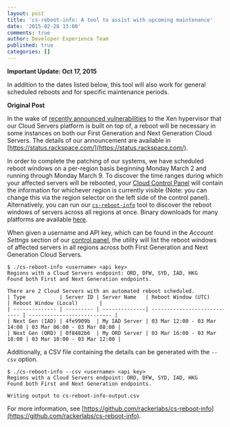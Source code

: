 ```yaml
---
layout: post
title: 'cs-reboot-info: A tool to assist with upcoming maintenance'
date: '2015-02-28 13:00'
comments: true
author: Developer Experience Team
published: true
categories: []
---
```

**Important Update: Oct 17, 2015**

In addition to the dates listed below, this tool will also work for general
scheduled reboots and for specific maintenance periods.

**Original Post**

In the wake of
[recently announced vulnerabilities](https://xenbits.xen.org/xsa/) to the
Xen hypervisor that our Cloud Servers platform is built on top of, a reboot
will be necessary in some instances on both our First Generation and Next
Generation Cloud Servers. The details of our announcement are available in
[https://status.rackspace.com/](https://status.rackspace.com/).

In order to complete the patching of our systems, we have scheduled
reboot windows on a per-region basis beginning Monday March 2 and running
through Monday March 9. To discover the time ranges during which your
affected servers will be rebooted, your
[Cloud Control Panel](https://mycloud.rackspace.com/) will contain the
information for whichever region is currently visible (Note: you can change
this via the region selector on the left side of the control panel).
Alternatively, you can run our
[`cs-reboot-info`](https://github.com/rackerlabs/cs-reboot-info)
tool to discover the reboot windows of servers across all regions at once.
Binary downloads for many platforms are available
[here](https://github.com/rackerlabs/cs-reboot-info/#installation---binaries).

<!-- more -->

When given a username and API key, which can be found in the *Account Settngs*
section of our [control panel](https://mycloud.rackspace.com/), the utility
will list the reboot windows of affected servers in all regions across both
First Generation and Next Generation Cloud Servers.

    $ ./cs-reboot-info <username> <api key>
    Regions with a Cloud Servers endpoint: ORD, DFW, SYD, IAD, HKG
    Found both First and Next Generation endpoints.

    There are 2 Cloud Servers with an automated reboot scheduled.
    | Type           | Server ID | Server Name   | Reboot Window (UTC)         | Reboot Window (Local)       |
    | -------------- | --------- | --------------| --------------------------- | --------------------------- |
    | Next Gen (IAD) | 4fe9909b  | My IAD Server | 03 Mar 12:00 - 03 Mar 14:00 | 03 Mar 06:00 - 03 Mar 08:00 |
    | Next Gen (ORD) | 0f8482b6  | My ORD Server | 03 Mar 16:00 - 03 Mar 18:00 | 03 Mar 10:00 - 03 Mar 12:00 |

Additionally, a CSV file containing the details can be generated with
the `--csv` option.

    $ ./cs-reboot-info --csv <username> <api key>
    Regions with a Cloud Servers endpoint: ORD, DFW, SYD, IAD, HKG
    Found both First and Next Generation endpoints.

    Writing output to cs-reboot-info-output.csv

For more information, see
[https://github.com/rackerlabs/cs-reboot-info](https://github.com/rackerlabs/cs-reboot-info).
